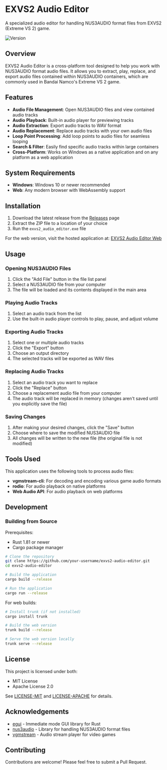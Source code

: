 # EXVS2 Audio Editor

A specialized audio editor for handling NUS3AUDIO format files from EXVS2 (Extreme VS 2) game.

![Version](https://img.shields.io/badge/version-0.2.0-blue)

## Overview

EXVS2 Audio Editor is a cross-platform tool designed to help you work with NUS3AUDIO format audio files. It allows you to extract, play, replace, and export audio files contained within NUS3AUDIO containers, which are commonly used in Bandai Namco's Extreme VS 2 game.

## Features

- **Audio File Management**: Open NUS3AUDIO files and view contained audio tracks
- **Audio Playback**: Built-in audio player for previewing tracks
- **Audio Extraction**: Export audio tracks to WAV format
- **Audio Replacement**: Replace audio tracks with your own audio files
- **Loop Point Processing**: Add loop points to audio files for seamless looping
- **Search & Filter**: Easily find specific audio tracks within large containers
- **Cross-Platform**: Works on Windows as a native application and on any platform as a web application

## System Requirements

- **Windows**: Windows 10 or newer recommended
- **Web**: Any modern browser with WebAssembly support

## Installation

1. Download the latest release from the [Releases](https://github.com/your-username/exvs2-audio-editor/releases) page
2. Extract the ZIP file to a location of your choice
3. Run the `exvs2_audio_editor.exe` file

For the web version, visit the hosted application at: [EXVS2 Audio Editor Web](https://your-web-app-url.com)

## Usage

### Opening NUS3AUDIO Files

1. Click the "Add File" button in the file list panel
2. Select a NUS3AUDIO file from your computer
3. The file will be loaded and its contents displayed in the main area

### Playing Audio Tracks

1. Select an audio track from the list
2. Use the built-in audio player controls to play, pause, and adjust volume

### Exporting Audio Tracks

1. Select one or multiple audio tracks
2. Click the "Export" button
3. Choose an output directory
4. The selected tracks will be exported as WAV files

### Replacing Audio Tracks

1. Select an audio track you want to replace
2. Click the "Replace" button
3. Choose a replacement audio file from your computer
4. The audio track will be replaced in memory (changes aren't saved until you explicitly save the file)

### Saving Changes

1. After making your desired changes, click the "Save" button
2. Choose where to save the modified NUS3AUDIO file
3. All changes will be written to the new file (the original file is not modified)

## Tools Used

This application uses the following tools to process audio files:

- **vgmstream-cli**: For decoding and encoding various game audio formats
- **rodio**: For audio playback on native platforms
- **Web Audio API**: For audio playback on web platforms

## Development

### Building from Source

Prerequisites:
- Rust 1.81 or newer
- Cargo package manager

```bash
# Clone the repository
git clone https://github.com/your-username/exvs2-audio-editor.git
cd exvs2-audio-editor

# Build the application
cargo build --release

# Run the application
cargo run --release
```

For web builds:
```bash
# Install trunk (if not installed)
cargo install trunk

# Build the web version
trunk build --release

# Serve the web version locally
trunk serve --release
```

## License

This project is licensed under both:
- MIT License
- Apache License 2.0

See [LICENSE-MIT](LICENSE-MIT) and [LICENSE-APACHE](LICENSE-APACHE) for details.

## Acknowledgements

- [egui](https://github.com/emilk/egui) - Immediate mode GUI library for Rust
- [nus3audio](https://crates.io/crates/nus3audio) - Library for handling NUS3AUDIO format files
- [vgmstream](https://github.com/vgmstream/vgmstream) - Audio stream player for video games

## Contributing

Contributions are welcome! Please feel free to submit a Pull Request.
